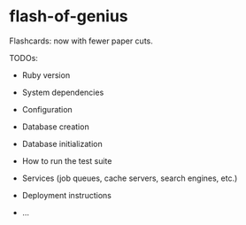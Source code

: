 # flash-of-genius
Flashcards: now with fewer paper cuts.

TODOs:
* Ruby version

* System dependencies

* Configuration

* Database creation

* Database initialization

* How to run the test suite

* Services (job queues, cache servers, search engines, etc.)

* Deployment instructions

* ...
